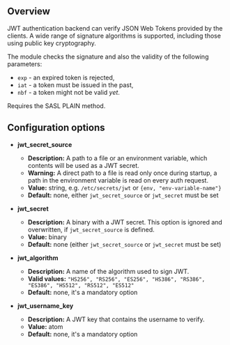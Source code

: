 ## Overview

JWT authentication backend can verify JSON Web Tokens provided by the clients.
A wide range of signature algorithms is supported, including those using public key cryptography.

The module checks the signature and also the validity of the following parameters:

* `exp` - an expired token is rejected,
* `iat` - a token must be issued in the past,
* `nbf` - a token might not be valid *yet*.

Requires the SASL PLAIN method.

## Configuration options

* **jwt_secret_source**
    * **Description:** A path to a file or an environment variable, which contents will be used as a JWT secret.
    * **Warning:** A direct path to a file is read only once during startup, a path in the environment variable is read on every auth request.
    * **Value:** string, e.g. `/etc/secrets/jwt` or `{env, "env-variable-name"}`
    * **Default:** none, either `jwt_secret_source` or `jwt_secret` must be set

* **jwt_secret**
    * **Description:** A binary with a JWT secret. This option is ignored and overwritten, if `jwt_secret_source` is defined.
    * **Value:** binary
    * **Default:** none (either `jwt_secret_source` or `jwt_secret` must be set)

* **jwt_algorithm**
    * **Description:** A name of the algorithm used to sign JWT.
    * **Valid values:** `"HS256", "RS256", "ES256", "HS386", "RS386", "ES386", "HS512", "RS512", "ES512"`
    * **Default:** none, it's a mandatory option

* **jwt_username_key**
    * **Description:** A JWT key that contains the username to verify.
    * **Value:** atom
    * **Default:** none, it's a mandatory option


